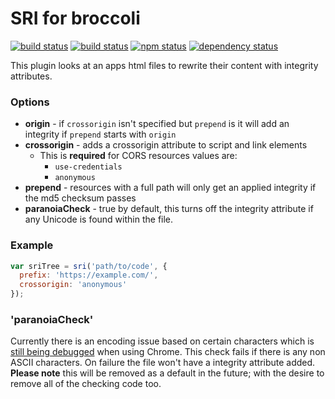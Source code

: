 # SRI for broccoli
[![build status](https://secure.travis-ci.org/jonathanKingston/broccoli-sri-hash.svg)](http://travis-ci.org/jonathanKingston/broccoli-sri-hash)
[![build status](https://ci.appveyor.com/api/projects/status/github/jonathanKingston/broccoli-sri-hash?branch=master&svg=true)](https://ci.appveyor.com/project/jonathanKingston/broccoli-sri-hash/branch/master)
[![npm status](http://img.shields.io/npm/v/broccoli-sri-hash.svg)](https://www.npmjs.org/package/broccoli-sri-hash)
[![dependency status](https://david-dm.org/jonathanKingston/broccoli-sri-hash.svg)](https://david-dm.org/jonathanKingston/broccoli-sri-hash)

This plugin looks at an apps html files to rewrite their content with integrity attributes.

### Options

- **origin** - if `crossorigin` isn't specified but `prepend` is it will add an integrity if `prepend` starts with `origin`
- **crossorigin** - adds a crossorigin attribute to script and link elements
    - This is **required** for CORS resources values are:
        - `use-credentials`
        - `anonymous`
- **prepend** - resources with a full path will only get an applied integrity if the md5 checksum passes
- **paranoiaCheck** - true by default, this turns off the integrity attribute if any Unicode is found within the file.

### Example
```js
var sriTree = sri('path/to/code', {
  prefix: 'https://example.com/',
  crossorigin: 'anonymous'
});
```

### 'paranoiaCheck'

Currently there is an encoding issue based on certain characters which is [still being debugged](https://code.google.com/p/chromium/issues/detail?id=527286) when using Chrome.
This check fails if there is any non ASCII characters. On failure the file won't have a integrity attribute added.
**Please note** this will be removed as a default in the future; with the desire to remove all of the checking code too.
